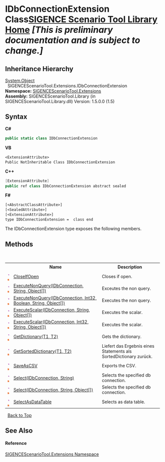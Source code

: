 # IDbConnectionExtension Class<a href="https://github.com/ObiWanLansi/SIGENCE-Scenario-Tool">SIGENCE Scenario Tool Library Home</a> _**\[This is preliminary documentation and is subject to change.\]**_




## Inheritance Hierarchy
<a href="http://msdn2.microsoft.com/en-us/library/e5kfa45b" target="_blank">System.Object</a><br />&nbsp;&nbsp;SIGENCEScenarioTool.Extensions.IDbConnectionExtension<br />
**Namespace:**&nbsp;<a href="f2af11f5-ae9d-3dcc-a4a9-ba07a037925f.md">SIGENCEScenarioTool.Extensions</a><br />**Assembly:**&nbsp;SIGENCEScenarioTool.Library (in SIGENCEScenarioTool.Library.dll) Version: 1.5.0.0 (1.5)

## Syntax

**C#**<br />
``` C#
public static class IDbConnectionExtension
```

**VB**<br />
``` VB
<ExtensionAttribute>
Public NotInheritable Class IDbConnectionExtension
```

**C++**<br />
``` C++
[ExtensionAttribute]
public ref class IDbConnectionExtension abstract sealed
```

**F#**<br />
``` F#
[<AbstractClassAttribute>]
[<SealedAttribute>]
[<ExtensionAttribute>]
type IDbConnectionExtension =  class end
```

The IDbConnectionExtension type exposes the following members.


## Methods
&nbsp;<table><tr><th></th><th>Name</th><th>Description</th></tr><tr><td>![Public method](media/pubmethod.gif "Public method")![Static member](media/static.gif "Static member")</td><td><a href="5aef419f-b428-91dd-3ecc-b5d638122972.md">CloseIfOpen</a></td><td>
Closes if open.</td></tr><tr><td>![Public method](media/pubmethod.gif "Public method")![Static member](media/static.gif "Static member")</td><td><a href="223c070d-3f03-3047-8f44-efd61a11d36b.md">ExecuteNonQuery(IDbConnection, String, Object[])</a></td><td>
Exceutes the non query.</td></tr><tr><td>![Public method](media/pubmethod.gif "Public method")![Static member](media/static.gif "Static member")</td><td><a href="ad53f86b-91bf-d838-0b2a-89da65393332.md">ExecuteNonQuery(IDbConnection, Int32, Boolean, String, Object[])</a></td><td>
Executes the non query.</td></tr><tr><td>![Public method](media/pubmethod.gif "Public method")![Static member](media/static.gif "Static member")</td><td><a href="5fde9f9a-4071-5ebf-3c95-7105cdd882e5.md">ExecuteScalar(IDbConnection, String, Object[])</a></td><td>
Executes the scalar.</td></tr><tr><td>![Public method](media/pubmethod.gif "Public method")![Static member](media/static.gif "Static member")</td><td><a href="fa301004-f223-354e-b91f-01ced65e17d9.md">ExecuteScalar(IDbConnection, Int32, String, Object[])</a></td><td>
Executes the scalar.</td></tr><tr><td>![Public method](media/pubmethod.gif "Public method")![Static member](media/static.gif "Static member")</td><td><a href="68d1c074-9a88-92eb-bf4e-24c9f87c476a.md">GetDictionary(T1, T2)</a></td><td>
Gets the dictionary.</td></tr><tr><td>![Public method](media/pubmethod.gif "Public method")![Static member](media/static.gif "Static member")</td><td><a href="a3c25ec4-c652-ac4f-5c6f-3f6b57228af7.md">GetSortedDictionary(T1, T2)</a></td><td>
Liefert das Ergebnis eines Statements als SortedDictionary zurück.</td></tr><tr><td>![Public method](media/pubmethod.gif "Public method")![Static member](media/static.gif "Static member")</td><td><a href="7cb772ab-60d9-b432-802e-ca40e66f2385.md">SaveAsCSV</a></td><td>
Exports the CSV.</td></tr><tr><td>![Public method](media/pubmethod.gif "Public method")![Static member](media/static.gif "Static member")</td><td><a href="d2e625f2-6b59-befd-1bb3-2dfc6b4d524d.md">Select(IDbConnection, String)</a></td><td>
Selects the specified db connection.</td></tr><tr><td>![Public method](media/pubmethod.gif "Public method")![Static member](media/static.gif "Static member")</td><td><a href="c95f4611-af65-59f2-476f-5278746d214f.md">Select(IDbConnection, String, Object[])</a></td><td>
Selects the specified db connection.</td></tr><tr><td>![Public method](media/pubmethod.gif "Public method")![Static member](media/static.gif "Static member")</td><td><a href="ad3b0231-d916-1ccf-2d2e-ac6e8589d6a6.md">SelectAsDataTable</a></td><td>
Selects as data table.</td></tr></table>&nbsp;
<a href="#idbconnectionextension-class">Back to Top</a>

## See Also


#### Reference
<a href="f2af11f5-ae9d-3dcc-a4a9-ba07a037925f.md">SIGENCEScenarioTool.Extensions Namespace</a><br />